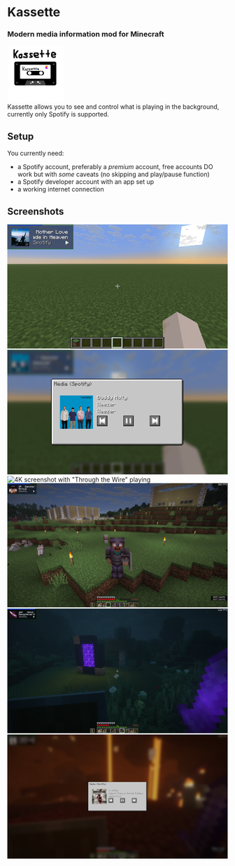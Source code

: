 # Kassette
### Modern media information mod for Minecraft
<img src="kassette_icon.png" width="128" alt="Icon"><br>
Kassette allows you to see and control what is playing in the background, currently only Spotify is supported.

## Setup
You currently need:
- a Spotify account, preferably a *premium* account, free accounts DO work but with *some* caveats (no skipping and play/pause function)
- a Spotify developer account with an app set up
- a working internet connection

## Screenshots
![Superflat minecraft world with an additions to the heads-up-display that displays 'Mother Love' by Queen from the album 'Made in Heaven' playing from Spotify](https://raw.githubusercontent.com/Spadium/kassette/refs/heads/master/.github/screenshots/img_1.png)
![A Minecraft screen showing 'Buddy Holly' by Weezer as playing from spotify, with buttons to control playback and the cover art for the album 'Weezer'](https://raw.githubusercontent.com/Spadium/kassette/refs/heads/master/.github/screenshots/img.png)
![4K screenshot with "Through the Wire" playing](.github/screenshots/screenshot1.png)
![1080p screenshot with "Dancing Queen" by ABBA playing](.github/screenshots/screenshot2.png)
![1080p screenshot with "Jesus" by Queen playing](.github/screenshots/screenshot3.png)
![Screenshot showcasing the media info screen with "Crawling" by Linkin Park playing](.github/screenshots/screenshot4.png)